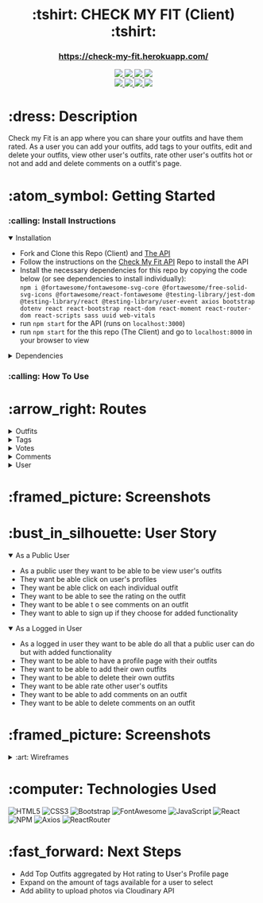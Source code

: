 <div align="center">
   <h1>:tshirt: CHECK MY FIT (Client) :tshirt:</h1>

   <h3><a href="https://check-my-fit.herokuapp.com/">https://check-my-fit.herokuapp.com/</a></h3>
   <a href="https://github.com/kaiguy920" target="_blank">
        <img src="https://img.shields.io/badge/-kai%20smith-purple?style=for-the-badge&logoColor=white">
   </a>
   <a href="https://www.kai-smith.com/" target="_blank">
      <img src="https://img.shields.io/badge/-Portfolio_-darkgreen?style=for-the-badge&logo=medium"/>
   </a>
   <a href="https://www.linkedin.com/in/smithkai920/" target="_blank">
      <img src="https://img.shields.io/badge/-Linkedin-blue?style=for-the-badge&``logo=Linkedin&logoColor=white">
   </a> 
   <a href="mailto:smithkai920@gmail.com" target="_blank">
      <img src="https://img.shields.io/badge/-Email-c14438?style=for-the-badge&logo=Gmail&``logoColor=white">
   </a>
<br />

   <a href="https://github.com/steviemilitello" target="_blank">
        <img src="https://img.shields.io/badge/-stevie%20militello-purple?style=for-the-badge&logoColor=white">
   </a>
   <a href="http://steviecodes.com" target="_blank">
      <img src="https://img.shields.io/badge/-Portfolio_-darkgreen?style=for-the-badge&logo=medium"/>
   </a>
   <a href="https://www.linkedin.com/in/stevie-militello/" target="_blank">
      <img src="https://img.shields.io/badge/-Linkedin-blue?style=for-the-badge&``logo=Linkedin&logoColor=white">
   </a> 
   <a href="mailto:steviemilitello@gmail.com" target="_blank">
      <img src="https://img.shields.io/badge/-Email-c14438?style=for-the-badge&logo=Gmail&``logoColor=white">
   </a>

</div>

<h1>:dress: Description</h1>

<p>Check my Fit is an app where you can share your outfits and have them rated. As a user you can add your outfits, add tags to your outfits, edit and delete your outfits, view other user's outfits, rate other user's outfits hot or not and add and delete comments on a outfit's page.</p>

<h1> :atom_symbol: Getting Started </h1>

<h3> :calling: Install Instructions </h3>
<details open>
<summary>Installation</summary>
<p></p>
<ul>
    <li>Fork and Clone this Repo (Client) and <a href="https://github.com/steviemilitello/check-my-fit-api">The API</a></li>
    <li>Follow the instructions on the <a href="https://github.com/steviemilitello/check-my-fit-client">Check My Fit API</a> Repo to install the API</li>
    <li>Install the necessary dependencies for this repo by copying the code below (or see dependencies to install individually): <br /><code>npm i @fortawesome/fontawesome-svg-core @fortawesome/free-solid-svg-icons @fortawesome/react-fontawesome @testing-library/jest-dom @testing-library/react @testing-library/user-event axios bootstrap dotenv react react-bootstrap react-dom react-moment react-router-dom react-scripts sass uuid web-vitals</code></li>
    <li>run <code>npm start</code> for the API (runs on <code>localhost:3000</code>)</li>
    <li>run <code>npm start</code> for the this repo (The Client) and go to <code>localhost:8000</code> in your browser to view</li>
</ul>
</details>
<p></p>
<details>
<summary>Dependencies</summary>
<p></p>
<ul>
    <li><a href="https://www.npmjs.com/package/https://www.npmjs.com/package/@fortawesome/fontawesome-svg-core">@Fortawesome/Fontawesome-Svg-Core</a> <code>npm i @fortawesome/fontawesome-svg-core</code></li>
    <li><a href="https://www.npmjs.com/package/@fortawesome/free-solid-svg-icons">@Fortawesome/Free-Solid-Svg-Icons</a> <code>npm i @fortawesome/free-solid-svg-icons</code></li>
    <li><a href="https://www.npmjs.com/package/@fortawesome/react-fontawesome">@Fortawesome/React-Fontawesome</a> <code>npm i @fortawesome/react-fontawesome</code></li>
    <li><a href="https://www.npmjs.com/package/@testing-library/jest-dom">@Testing-library/Jest-Dom</a> <code>npm i @testing-library/jest-dom</code></li>
    <li><a href="https://www.npmjs.com/package/@testing-library/react">@Testing-Library/React</a> <code>npm i @testing-library/react</code></li>
    <li><a href="https://www.npmjs.com/package/@testing-library/user-event">@Testing-Library/User-Event</a> <code>npm i @testing-library/user-event</code></li>
    <li><a href="https://www.npmjs.com/package/axios">Axios</a> <code>npm i axios</code></li>
    <li><a href="https://www.npmjs.com/package/bootstrap">Bootstrap</a> <code>npm i bootstrap</code></li>
    <li><a href="https://www.npmjs.com/package/dotenv">Dontenv</a> <code>npm i dotenv</code></li>
    <li><a href="https://www.npmjs.com/package/react">React</a> <code>npm i react</code></li>
    <li><a href="https://www.npmjs.com/package/react-bootstrap">React-Bootstrap</a> <code>npm i react-bootstrap</code></li>
    <li><a href="https://www.npmjs.com/package/react-dom">React-Dom</a> <code>npm i react-dom</code></li>
    <li><a href="https://www.npmjs.com/package/react-moment">React-Moment</a> <code>npm i react-moment</code></li>
    <li><a href="https://www.npmjs.com/package/react-router-dom">React-Router-DOM</a> <code>npm i react-router-dom</code></li>
    <li><a href="https://www.npmjs.com/package/react-scripts">React-Scripts</a> <code>npm i react-scripts</code></li>
    <li><a href="https://www.npmjs.com/package/sass">Sass</a> <code>npm i sass</code></li>
    <li><a href="https://www.npmjs.com/package/uuid">Uuid</a> <code>npm i uuid</code></li>
    <li><a href="https://www.npmjs.com/package/web-vitals">Web-Vitals</a> <code>npm i web-vitals</code></li>

</ul>
</details>
<p></p>

<h3> :calling: How To Use </h3>

<p></p>

<h1>:arrow_right: Routes</h1>

<details>
<summary> Outfits</summary>

| Endpoint                  | Component | AuthenticatedRoute? |
|---------------------------|-----------|---------------------|
| `/outfits`                | `Index`   | No                  |
| `/outfits/:outfitId`      | `Show`    | Yes                 |
| `/outfits`                | `Create`  | Yes                 | 
| `/outfits/user/:userId`   | `Update`  | No                  |

</details>

<details>
<summary> Tags</summary>

| Endpoint           | Component | AuthenticatedRoute? |
|--------------------|-----------|-------------------- |
| `/tags/:tagId`     | `Index`   | No                  |
| `/tags/:outfitId`  | `Post`    | Yes                 |

</details>

<details>
<summary> Votes</summary>

| Endpoint           | Component | AuthenticatedRoute? |
|--------------------|-----------|-------------------- |
| `/vote/:outfitId`  | `Post`    | Yes                 |

</details>

<details>
<summary> Comments</summary>
</details>

<details>
<summary> User</summary>

| Endpoint         | Component | AuthenticatedRoute? |
|------------------|-----------|-------------------- |
| `/sign-up`       | `SignUp`  | No                  |
| `/sign-in`       | `SignIn`  | No                  |
| `/sign-out`      | `SignOut` | No                  |

</details>
<p></p>

<h1>:framed_picture: Screenshots</h1>

<h1>:bust_in_silhouette: User Story</h1>

<details open>
<summary>As a Public User</summary>
<ul>
    <li>As a public user they want to be able to be view user's outfits</li>
    <li>They want be able click on user's profiles</li>
    <li>They want be able click on each individual outfit</li>
    <li>They want to be able to see the rating on the outfit</li>
    <li>They want to be able t o see comments on an outfit</li>
    <li>They want to able to sign up if they choose for added functionality</li>
</ul>
</details>
<p></p>

<details open>
<summary>As a Logged in User</summary>
<ul>
    <li>As a logged in user they want to be able do all that a public user can do but with added functionality</li>
    <li>They want to be able to have a profile page with their outfits</li>
    <li>They want to be able to add their own outfits</li>
    <li>They want to be able to delete their own outfits</li>
    <li>They want to be able rate other user's outfits</li>
    <li>They want to be able to add comments on an outfit</li>
    <li>They want to be able to delete comments on an outfit</li>
</ul>
</details>
<p></p>

<h1>:framed_picture: Screenshots</h1>

<details>
<summary> :art: Wireframes</summary><br />

| Description | Screenshot |
|------------ | ------------|
| <h3 align="center">Sign in Page</h3> | <img src="https://i.imgur.com/wDpQTk6.png" width="700"/> |
| <h3 align="center">Index Page</h3> | <img src="https://i.imgur.com/2zZRJZU.png" width="700"> |
| <h3 align="center">Show Page</h3> | <img src="https://i.imgur.com/RZxyyd0.png" width="700"> |
| <h3 align="center">User Profile Page</h3> | <img src="https://i.imgur.com/vaZstpi.png" width="700"> |


</details>

<h1>:computer: Technologies Used</h1>

![HTML5](https://img.shields.io/badge/HTML5-E34F26?style=for-the-badge&logo=html5&logoColor=white)
![CSS3](https://img.shields.io/badge/CSS3-1572B6?style=for-the-badge&logo=css3&logoColor=white)
![Bootstrap](https://img.shields.io/badge/Bootstrap-563D7C?style=for-the-badge&logo=bootstrap&logoColor=white)
![FontAwesome](https://img.shields.io/badge/Font_Awesome-339AF0?style=for-the-badge&logo=fontawesome&logoColor=white)
![JavaScript](https://img.shields.io/badge/JavaScript-323330?style=for-the-badge&logo=javascript&logoColor=F7DF1E) 
![React](https://img.shields.io/badge/React-20232A?style=for-the-badge&logo=react&logoColor=61DAFB)
![NPM](https://img.shields.io/badge/npm-CB3837?style=for-the-badge&logo=npm&logoColor=white)
![Axios](https://img.shields.io/badge/-Axios-blue?style=for-the-badge&logoColor=white)
![ReactRouter](https://img.shields.io/badge/React_Router-CA4245?style=for-the-badge&logo=react-router&logoColor=white)

<h1>:fast_forward: Next Steps</h1>

<ul>
    <li>Add Top Outfits aggregated by Hot rating to User's Profile page</li>
    <li>Expand on the amount of tags available for a user to select</li>
    <li>Add ability to upload photos via Cloudinary API</li>
 </ul>
